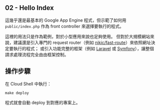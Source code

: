 ## 02 - Hello Index

這幾乎還是最基本的 Google App Engine 程式，但示範了如何用
`public/index.php` 作為 front controller 來選擇要執行的程式。

這裡的用法只是作為範例，對於小型應用來說也足夠使用。
但對於大規模網站來說，建議還是引入專門的 request router（例如 [nikic/fast-route](https://github.com/nikic/FastRoute)）來依照網址決定要執行的程式；
或引入功能完整的框架（例如 [Laravel](https://laravel.tw/) 或 [Symfony](https://symfony.com/)），讓整個請求處理流程完全由由框架控制。

## 操作步驟

在 Cloud Shell 中執行：

```#!shell
make deploy
```

程式就會自動 deploy 到對應的專案上。
